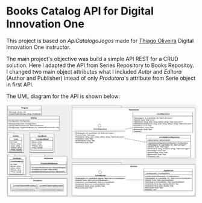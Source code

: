 # Books Catalog API for Digital Innovation One

This project is based on _ApiCatalogoJogos_ made for [Thiago Oliveira](https://www.linkedin.com/in/thiago-campos-de-oliveira-693a3840/) Digital Innovation One instructor.

The main project's objective was build a simple API REST for a CRUD solution. Here I adapted the API from Series Repository to Books Repositoy. I changed two main object attributes what I included  _Autor_ and _Editora_ (Author and Publisher) intead of only _Produtora_'s attribute from Serie object in first API.

The UML diagram for the API is shown below:

![](docs/CatalogoLivros.png)

